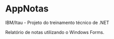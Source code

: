 # AppNotas
IBM/Itau - Projeto do treinamento técnico de .NET

Relatório de notas utilizando o Windows Forms.
